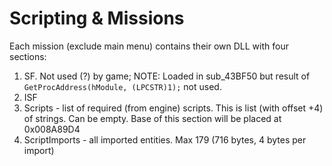 Scripting & Missions
=====================

Each mission (exclude main menu) contains their own DLL with four sections:

 1. SF. Not used (?) by game; NOTE: Loaded in sub_43BF50 but result of ```GetProcAddress(hModule, (LPCSTR)1);``` not used.
 2. ISF
 3. Scripts - list of required (from engine) scripts. This is list (with offset +4) of strings. Can be empty. Base of this section will be placed at 0x008A89D4
 4. ScriptImports - all imported entities. Max 179 (716 bytes, 4 bytes per import)